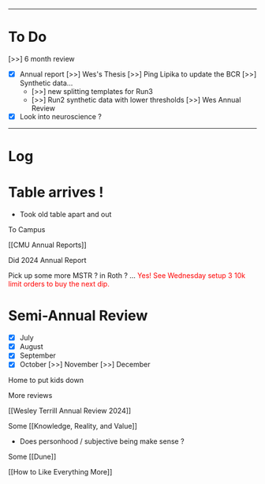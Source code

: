 

---
# To Do

 [>>] 6 month review
- [x]  Annual report
 [>>]  Wes's Thesis
 [>>] Ping Lipika to update the BCR
 [>>] Synthetic data... 
	- [>>] new splitting templates for Run3 
	- [>>] Run2 synthetic data with lower thresholds
 [>>] Wes Annual Review
- [x] Look into neuroscience ?
---

# Log


# Table arrives !
- Took old table apart and out

To Campus

[[CMU Annual Reports]]

Did 2024 Annual Report  

Pick up some more MSTR ? in Roth ? ... <font color=red> Yes! See Wednesday setup 3 10k limit orders to buy the next dip.  </font>

# Semi-Annual Review
- [x] July 
- [x] August 
- [x] September 
- [x] October
 [>>] November
 [>>] December

Home to put kids down

More reviews

[[Wesley Terrill Annual Review 2024]]

Some [[Knowledge, Reality, and Value]]
- Does personhood / subjective being make sense ?

Some [[Dune]]

[[How to Like Everything More]]
